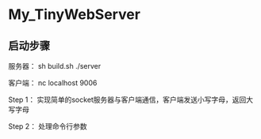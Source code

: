 # My_TinyWebServer

## 启动步骤
服务器：
sh build.sh
./server

客户端：
nc localhost 9006

Step 1：
    实现简单的socket服务器与客户端通信，客户端发送小写字母，返回大写字母

Step 2：
    处理命令行参数